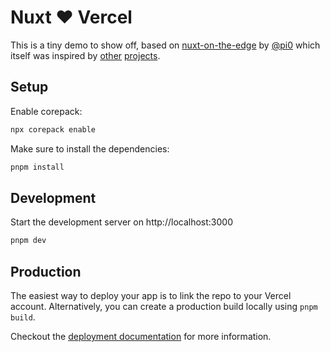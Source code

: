 # Nuxt ❤️ Vercel

This is a tiny demo to show off, based on [nuxt-on-the-edge](https://github.com/pi0/nuxt-on-the-edge) by [@pi0](https://github.com/pi0) which itself was inspired by [other](https://github.com/Rich-Harris/sveltekit-on-the-edge) [projects](https://github.com/vercel-labs/react-on-the-edge).

## Setup

Enable corepack:

```bash
npx corepack enable
```

Make sure to install the dependencies:

```bash
pnpm install
```

## Development

Start the development server on http://localhost:3000

```bash
pnpm dev
```

## Production

The easiest way to deploy your app is to link the repo to your Vercel account. Alternatively, you can create a production build locally using `pnpm build`.

Checkout the [deployment documentation](https://nuxt.com/docs/getting-started/deployment#presets) for more information.
